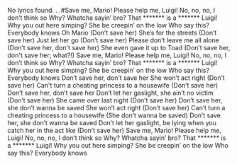 No lyrics found. . .#Save me, Mario! Please help me, Luigi! No, no, no, I don’t think so Why? Whatcha sayin’ bro? That ******* is a ******* Luigi! Why you out here simping? She be creepin’ on the low Who say this? Everybody knows Oh Mario (Don’t save her) She’s for the streets (Don’t save her) Just let her go (Don’t save her) Please don’t leave me all alone (Don’t save her, don't save her) She even gave it up to Toad (Don’t save her, don't save her; what?!) Save me, Mario! Please help me, Luigi! No, no, no, I don’t think so Why? Whatcha sayin’ bro? That ******* is a ******* Luigi! Why you out here simping? She be creepin’ on the low Who say this? Everybody knows Don’t save her, don’t save her She won’t act right (Don’t save her) Can't turn a cheating princess to a housewife (Don’t save her) Don’t save her, don’t save her Don’t let her gaslight, she ain’t no victim (Don’t save her) She came over last night (Don’t save her) Don’t save her, she don’t wanna be saved She won’t act right (Don’t save her) Can’t turn a cheating princess to a housewife (She don’t wanna be saved) Don’t save her, she don’t wanna be saved Don’t let her gaslight, be lying when you catch her in the act like (Don’t save her) Save me, Mario! Please help me, Luigi! No, no, no, I don’t think so Why? Whatcha sayin’ bro? That ******* is a ******* Luigi! Why you out here simping? She be creepin’ on the low Who say this? Everybody knows
